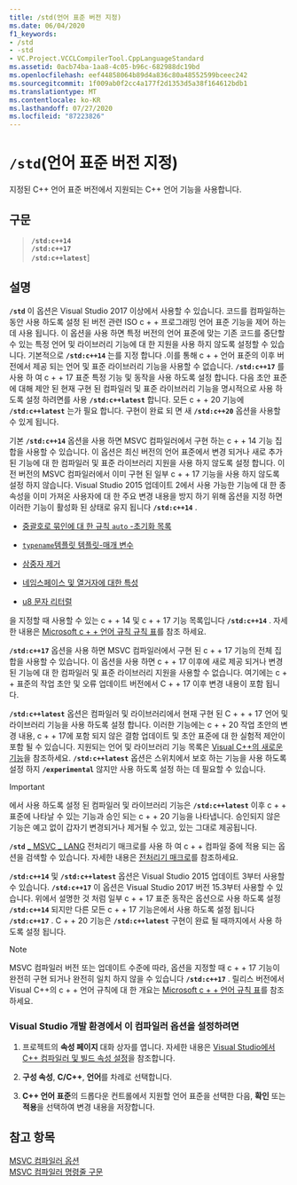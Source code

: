 ```yaml
---
title: /std(언어 표준 버전 지정)
ms.date: 06/04/2020
f1_keywords:
- /std
- -std
- VC.Project.VCCLCompilerTool.CppLanguageStandard
ms.assetid: 0acb74ba-1aa8-4c05-b96c-682988dc19bd
ms.openlocfilehash: eef44858064b89d4a836c80a48552599bceec242
ms.sourcegitcommit: 1f009ab0f2cc4a177f2d1353d5a38f164612bdb1
ms.translationtype: MT
ms.contentlocale: ko-KR
ms.lasthandoff: 07/27/2020
ms.locfileid: "87223826"
---
```

# <a name="std-specify-language-standard-version"></a>`/std`(언어 표준 버전 지정)

지정된 C++ 언어 표준 버전에서 지원되는 C++ 언어 기능을 사용합니다.

## <a name="syntax"></a>구문

> **`/std:c++14`**\
> **`/std:c++17`**\
> **`/std:c++latest`**]

## <a name="remarks"></a>설명

**`/std`** 이 옵션은 Visual Studio 2017 이상에서 사용할 수 있습니다. 코드를 컴파일하는 동안 사용 하도록 설정 된 버전 관련 ISO c + + 프로그래밍 언어 표준 기능을 제어 하는 데 사용 됩니다. 이 옵션을 사용 하면 특정 버전의 언어 표준에 맞는 기존 코드를 중단할 수 있는 특정 언어 및 라이브러리 기능에 대 한 지원을 사용 하지 않도록 설정할 수 있습니다. 기본적으로 **`/std:c++14`** 는를 지정 합니다 .이를 통해 c + + 언어 표준의 이후 버전에서 제공 되는 언어 및 표준 라이브러리 기능을 사용할 수 없습니다. **`/std:c++17`** 를 사용 하 여 c + + 17 표준 특정 기능 및 동작을 사용 하도록 설정 합니다. 다음 초안 표준에 대해 제안 된 현재 구현 된 컴파일러 및 표준 라이브러리 기능을 명시적으로 사용 하도록 설정 하려면를 사용 **`/std:c++latest`** 합니다. 모든 c + + 20 기능에 **`/std:c++latest`** 는가 필요 합니다. 구현이 완료 되 면 새 **`/std:c++20`** 옵션을 사용할 수 있게 됩니다.

기본 **`/std:c++14`** 옵션을 사용 하면 MSVC 컴파일러에서 구현 하는 c + + 14 기능 집합을 사용할 수 있습니다. 이 옵션은 최신 버전의 언어 표준에서 변경 되거나 새로 추가 된 기능에 대 한 컴파일러 및 표준 라이브러리 지원을 사용 하지 않도록 설정 합니다. 이전 버전의 MSVC 컴파일러에서 이미 구현 된 일부 c + + 17 기능을 사용 하지 않도록 설정 하지 않습니다. Visual Studio 2015 업데이트 2에서 사용 가능한 기능에 대 한 종속성을 이미 가져온 사용자에 대 한 주요 변경 내용을 방지 하기 위해 옵션을 지정 하면 이러한 기능이 활성화 된 상태로 유지 됩니다 **`/std:c++14`** .

- [중괄호로 묶인에 대 한 규칙 `auto` -초기화 목록](https://wg21.link/n3922)

- [`typename`템플릿 템플릿-매개 변수](https://wg21.link/n4051)

- [삼중자 제거](https://wg21.link/n4086)

- [네임스페이스 및 열거자에 대한 특성](https://wg21.link/n4266)

- [u8 문자 리터럴](https://wg21.link/n4267)

을 지정할 때 사용할 수 있는 c + + 14 및 c + + 17 기능 목록입니다 **`/std:c++14`** . 자세한 내용은 [Microsoft c + + 언어 규칙 규칙 표](../../overview/visual-cpp-language-conformance.md)를 참조 하세요.

**`/std:c++17`** 옵션을 사용 하면 MSVC 컴파일러에서 구현 된 c + + 17 기능의 전체 집합을 사용할 수 있습니다. 이 옵션을 사용 하면 c + + 17 이후에 새로 제공 되거나 변경 된 기능에 대 한 컴파일러 및 표준 라이브러리 지원을 사용할 수 없습니다. 여기에는 c + + 표준의 작업 초안 및 오류 업데이트 버전에서 C + + 17 이후 변경 내용이 포함 됩니다.

**`/std:c++latest`** 옵션은 컴파일러 및 라이브러리에서 현재 구현 된 C + + + 17 언어 및 라이브러리 기능을 사용 하도록 설정 합니다. 이러한 기능에는 c + + 20 작업 초안의 변경 내용, c + + 17에 포함 되지 않은 결함 업데이트 및 초안 표준에 대 한 실험적 제안이 포함 될 수 있습니다. 지원되는 언어 및 라이브러리 기능 목록은 [Visual C++의 새로운 기능](../../overview/what-s-new-for-visual-cpp-in-visual-studio.md)을 참조하세요. **`/std:c++latest`** 옵션은 스위치에서 보호 하는 기능을 사용 하도록 설정 하지 **`/experimental`** 않지만 사용 하도록 설정 하는 데 필요할 수 있습니다.

> [!IMPORTANT]
> 에서 사용 하도록 설정 된 컴파일러 및 라이브러리 기능은 **`/std:c++latest`** 이후 c + + 표준에 나타날 수 있는 기능과 승인 되는 c + + 20 기능을 나타냅니다. 승인되지 않은 기능은 예고 없이 갑자기 변경되거나 제거될 수 있고, 있는 그대로 제공됩니다.

**`/std`** [ \_ MSVC \_ LANG](../../preprocessor/predefined-macros.md) 전처리기 매크로를 사용 하 여 c + + 컴파일 중에 적용 되는 옵션을 검색할 수 있습니다. 자세한 내용은 [전처리기 매크로](../../preprocessor/predefined-macros.md)를 참조하세요.

**`/std:c++14`** 및 **`/std:c++latest`** 옵션은 Visual Studio 2015 업데이트 3부터 사용할 수 있습니다. **`/std:c++17`** 이 옵션은 Visual Studio 2017 버전 15.3부터 사용할 수 있습니다. 위에서 설명한 것 처럼 일부 c + + 17 표준 동작은 옵션으로 사용 하도록 설정 **`/std:c++14`** 되지만 다른 모든 c + + 17 기능은에서 사용 하도록 설정 됩니다 **`/std:c++17`** . C + + 20 기능은 **`/std:c++latest`** 구현이 완료 될 때까지에서 사용 하도록 설정 됩니다.

> [!NOTE]
> MSVC 컴파일러 버전 또는 업데이트 수준에 따라, 옵션을 지정할 때 c + + 17 기능이 완전히 구현 되거나 완전히 일치 하지 않을 수 있습니다 **`/std:c++17`** . 릴리스 버전에서 Visual C++의 c + + 언어 규칙에 대 한 개요는 [Microsoft c + + 언어 규칙 표](../../overview/visual-cpp-language-conformance.md)를 참조 하세요.

### <a name="to-set-this-compiler-option-in-the-visual-studio-development-environment"></a>Visual Studio 개발 환경에서 이 컴파일러 옵션을 설정하려면

1. 프로젝트의 **속성 페이지** 대화 상자를 엽니다. 자세한 내용은 [Visual Studio에서 C++ 컴파일러 및 빌드 속성 설정](../working-with-project-properties.md)을 참조합니다.

1. **구성 속성**, **C/C++**, **언어**를 차례로 선택합니다.

1. **C++ 언어 표준**의 드롭다운 컨트롤에서 지원할 언어 표준을 선택한 다음, **확인** 또는 **적용**을 선택하여 변경 내용을 저장합니다.

## <a name="see-also"></a>참고 항목

[MSVC 컴파일러 옵션](compiler-options.md)<br/>
[MSVC 컴파일러 명령줄 구문](compiler-command-line-syntax.md)
